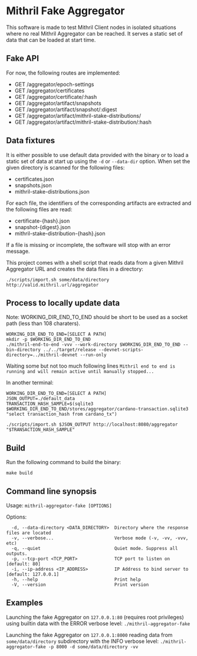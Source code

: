 # Mithril Fake Aggregator

This software is made to test Mithril Client nodes in isolated situations where no real Mithril Aggregator can be reached. It serves a static set of data that can be loaded at start time.

## Fake API

For now, the following routes are implemented:

- GET /aggregator/epoch-settings
- GET /aggregator/certificates
- GET /aggregator/certificate/:hash
- GET /aggregator/artifact/snapshots
- GET /aggregator/artifact/snapshot/:digest
- GET /aggregator/artifact/mithril-stake-distributions/
- GET /aggregator/artifact/mithril-stake-distribution/:hash

## Data fixtures

It is either possible to use default data provided with the binary or to load a static set of data at start up using the `-d` or `--data-dir` option. When set the given directory is scanned for the following files:

- certificates.json
- snapshots.json
- mithril-stake-distributions.json

For each file, the identifiers of the corresponding artifacts are extracted and the following files are read:

- certificate-{hash}.json
- snapshot-{digest}.json
- mithril-stake-distribution-{hash}.json

If a file is missing or incomplete, the software will stop with an error message.

This project comes with a shell script that reads data from a given Mithril Aggregator URL and creates the data files in a directory:

```
./scripts/import.sh some/data/directory http://valid.mithril.url/aggregator
```

## Process to locally update data

Note: WORKING_DIR_END_TO_END should be short to be used as a socket path (less than 108 charaters).

```
WORKING_DIR_END_TO_END=[SELECT A PATH]
mkdir -p $WORKING_DIR_END_TO_END
./mithril-end-to-end -vvv --work-directory $WORKING_DIR_END_TO_END --bin-directory ../../target/release --devnet-scripts-directory=../mithril-devnet --run-only
```

Waiting some but not too much following lines
`Mithril end to end is running and will remain active until manually stopped...`

In another terminal:

```
WORKING_DIR_END_TO_END=[SELECT A PATH]
JSON_OUTPUT=./default_data
TRANSACTION_HASH_SAMPLE=$(sqlite3 $WORKING_DIR_END_TO_END/stores/aggregator/cardano-transaction.sqlite3 "select transaction_hash from cardano_tx")

./scripts/import.sh $JSON_OUTPUT http://localhost:8080/aggregator "$TRANSACTION_HASH_SAMPLE"
```

## Build

Run the following command to build the binary:

```
make build
```

## Command line synopsis

Usage: `mithril-aggregator-fake [OPTIONS]`

Options:

```
  -d, --data-directory <DATA_DIRECTORY>  Directory where the response files are located
  -v, --verbose...                       Verbose mode (-v, -vv, -vvv, etc)
  -q, --quiet                            Quiet mode. Suppress all outputs.
  -p, --tcp-port <TCP_PORT>              TCP port to listen on [default: 80]
  -i, --ip-address <IP_ADDRESS>          IP Address to bind server to [default: 127.0.0.1]
  -h, --help                             Print help
  -V, --version                          Print version
```

## Examples

Launching the fake Aggregator on `127.0.0.1:80` (requires root privileges) using builtin data with the ERROR verbose level:
`./mithril-aggregator-fake`

Launching the fake Aggregator on `127.0.0.1:8000` reading data from `some/data/directory` subdirectory with the INFO verbose level:
`./mithril-aggregator-fake -p 8000 -d some/data/directory -vv`

